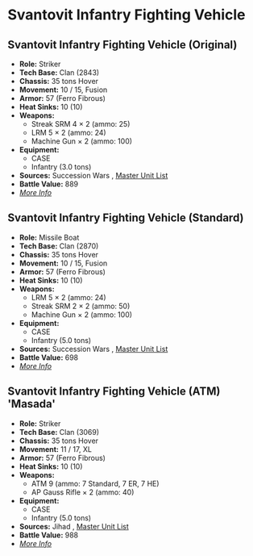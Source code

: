 # Svantovit Infantry Fighting Vehicle 

## Svantovit Infantry Fighting Vehicle (Original) 

- **Role:** Striker 
- **Tech Base:** Clan (2843) 
- **Chassis:** 35 tons Hover 
- **Movement:** 10 / 15, Fusion 
- **Armor:** 57 (Ferro Fibrous) 
- **Heat Sinks:** 10 (10) 
- **Weapons:** 
  - Streak SRM 4 × 2 (ammo: 25) 
  - LRM 5 × 2 (ammo: 24) 
  - Machine Gun × 2 (ammo: 100) 
- **Equipment:** 
  - CASE 
  - Infantry (3.0 tons) 
- **Sources:** Succession Wars , [Master Unit List](http://masterunitlist.info/Unit/Details/3138/svantovit-infantry-fighting-vehicle-original) 
- **Battle Value:** 889 
- [*More Info*](svantovit_infantry_fighting_vehicle/svantovit_infantry_fighting_vehicle_original.md) 

## Svantovit Infantry Fighting Vehicle (Standard) 

- **Role:** Missile Boat 
- **Tech Base:** Clan (2870) 
- **Chassis:** 35 tons Hover 
- **Movement:** 10 / 15, Fusion 
- **Armor:** 57 (Ferro Fibrous) 
- **Heat Sinks:** 10 (10) 
- **Weapons:** 
  - LRM 5 × 2 (ammo: 24) 
  - Streak SRM 2 × 2 (ammo: 50) 
  - Machine Gun × 2 (ammo: 100) 
- **Equipment:** 
  - CASE 
  - Infantry (5.0 tons) 
- **Sources:** Succession Wars , [Master Unit List](http://masterunitlist.info/Unit/Details/3139/svantovit-infantry-fighting-vehicle-standard) 
- **Battle Value:** 698 
- [*More Info*](svantovit_infantry_fighting_vehicle/svantovit_infantry_fighting_vehicle_standard.md) 

## Svantovit Infantry Fighting Vehicle (ATM) 'Masada' 

- **Role:** Striker 
- **Tech Base:** Clan (3069) 
- **Chassis:** 35 tons Hover 
- **Movement:** 11 / 17, XL 
- **Armor:** 57 (Ferro Fibrous) 
- **Heat Sinks:** 10 (10) 
- **Weapons:** 
  - ATM 9 (ammo: 7 Standard, 7 ER, 7 HE) 
  - AP Gauss Rifle × 2 (ammo: 40) 
- **Equipment:** 
  - CASE 
  - Infantry (5.0 tons) 
- **Sources:** Jihad , [Master Unit List](http://masterunitlist.info/Unit/Details/3137/svantovit-infantry-fighting-vehicle-atm-masada) 
- **Battle Value:** 988 
- [*More Info*](svantovit_infantry_fighting_vehicle/svantovit_infantry_fighting_vehicle_atm_masada.md) 

